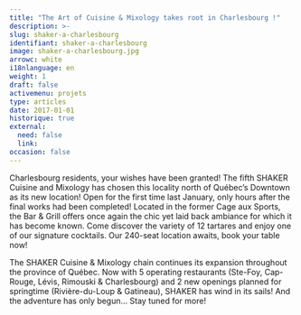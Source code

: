 ```yaml
---
title: "The Art of Cuisine & Mixology takes root in Charlesbourg !"
description: >-
slug: shaker-a-charlesbourg
identifiant: shaker-a-charlesbourg 
image: shaker-a-charlesbourg.jpg
arrowc: white
i18nlanguage: en
weight: 1
draft: false
activemenu: projets
type: articles
date: 2017-01-01
historique: true
external:
  need: false
  link:
occasion: false
---
```


Charlesbourg residents, your wishes have been granted! The fifth SHAKER Cuisine and Mixology has chosen this locality north of Québec’s Downtown as its new location! Open for the first time last January, only hours after the final works had been completed! Located in the former Cage aux Sports, the Bar & Grill offers once again the chic yet laid back ambiance for which it has become known. Come discover the variety of 12 tartares and enjoy one of our signature cocktails. Our 240-seat location awaits, book your table now!

The SHAKER Cuisine & Mixology chain continues its expansion throughout the province of Québec. Now with 5 operating restaurants (Ste-Foy, Cap-Rouge, Lévis, Rimouski & Charlesbourg) and 2 new openings planned for springtime (Rivière-du-Loup & Gatineau), SHAKER has wind in its sails! And the adventure has only begun… Stay tuned for more!

